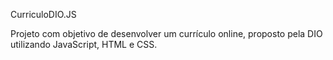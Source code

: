 CurriculoDIO.JS

Projeto com objetivo de desenvolver um currículo online, proposto pela DIO utilizando JavaScript, HTML e CSS.

